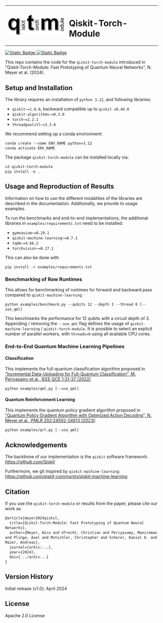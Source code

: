 <table>
  <tr>
    <td>
      <img src="qtm_logo.png" alt="overview" width="200"/>
    </td>
    <td>
      <h1>Qiskit-Torch-Module</h1>
    </td>
  </tr>
</table>

[![Static Badge](https://img.shields.io/badge/arXiv-0000.00000-red)
](https://arxiv.org/search/quant-ph?searchtype=author&query=Meyer,+N)[![Static Badge](https://img.shields.io/badge/PyPI-pip_install_qiskit--torch--module-blue)](https://pypi.org/project/qiskit-torch-module/)

This repo contains the code for the `qiskit-torch-module` introduced in 
"Qiskit-Torch-Module: Fast Prototyping of Quantum Neural Networks", N. Meyer et al. (2024).

## Setup and Installation

The library requires an installation of `python 3.12`, and following libraries:
- `qiskit~=1.0.0`, backward compatible up to `qiskit v0.44.0`
- `qiskit-algorithms~=0.3.0`
- `torch~=2.2.1`
- `threadpoolctl~=3.3.0`

We recommend setting up a conda environment:

```
conda create --name ENV_NAME python=3.12
conda activate ENV_NAME
```

The package `qiskit-torch-module` can be installed locally via:
```
cd qiskit-torch-module
pip install -e .
```

## Usage and Reproduction of Results

Information on how to use the different modalities of the libraries are described in the documentation.
Additionally, we provide to usage examples.

To run the benchmarks and end-to-end implementations, the additional libraries in `examples/requirements.txt` need to be installed:
- `gymnasium~=0.29.1`
- `qiskit-machine-learning~=0.7.1`
- `tqdm~=4.66.2`
- `torchvision~=0.17.1`

This can also be done with
```
pip install -r examples/requirements.txt
```

### Benchmarking of Raw Runtimes

This allows for benchmarking of runtimes for forward and backward pass compared to `qiskit-machine-learning`:

```
python examples/benchmark.py --qubits 12 --depth 3 --thread 0 [--use_qml]
```

This benchmarks the performance for 12 qubits with a circuit depth of 3. 
Appending / removing the ``--use_qml`` flag defines the usage of ``qiskit-machine-learning`` / ``qiskit-torch-module``.
It is possible to select an explicit number of parallel workers, with ``threads=0`` using all available CPU cores.

### End-to-End Quantum Machine Learning Pipelines

#### Classification

This implements the full-quantum classification algorithm proposed in
["Incremental Data-Uploading for Full-Quantum Classification", M. Periyasamy et al., IEEE QCE 1:31-37 (2022)](https://ieeexplore.ieee.org/document/9951318)

```
python examples/qml.py [--use_qml]
```


#### Quantum Reinforcement Learning

This implements the quantum policy gradient algorithm proposed in
["Quantum Policy Gradient Algorithm with Optimized Action Decoding", N. Meyer et al., PMLR 202:24592-24613 (2023)](https://proceedings.mlr.press/v202/meyer23a.html):

```
python examples/qrl.py [--use_qml]
```

## Acknowledgements

The backbone of our implementation is the ``qiskit`` software framework: https://github.com/Qiskit

Furthermore, we git inspired by ``qiskit-machine-learning``: https://github.com/qiskit-community/qiskit-machine-learning

## Citation

If you use the `qiskit-torch-module` or results from the paper, please cite our work as

```
@article{meyer2024qiskit,
  title={Qiskit-Torch-Module: Fast Prototyping of Quantum Neural Networks},
  author={Meyer, Nico and Ufrecht, Christian and Periyasamy, Maniraman and Plinge, Axel and Mutschler, Christopher and Scherer, Daniel D. and Maier, Andreas},
  journal={arXiv:...},
  year={2024},
  doi={.../arXiv...}
}
```

## Version History

Initial release (v1.0): April 2024

## License

Apache 2.0 License
  